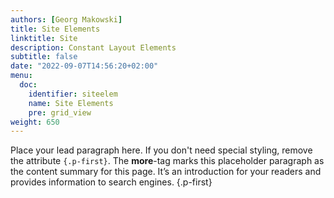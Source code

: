 ```yaml
---
authors: [Georg Makowski]
title: Site Elements
linktitle: Site
description: Constant Layout Elements
subtitle: false
date: "2022-09-07T14:56:20+02:00" 
menu:
  doc:
    identifier: siteelem
    name: Site Elements
    pre: grid_view
weight: 650
---
```


Place your lead paragraph here. If you don't need special styling, remove the attribute `{.p-first}`. The **more**-tag marks this placeholder paragraph as the content summary for this page. It’s an introduction for your readers and provides information to search engines.
{.p-first} <!--more-->
